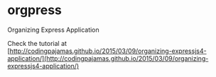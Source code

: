 # orgpress
Organizing Express Application

Check the tutorial at [http://codingpajamas.github.io/2015/03/09/organizing-expressjs4-application/](http://codingpajamas.github.io/2015/03/09/organizing-expressjs4-application/)
